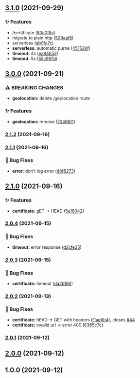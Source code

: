 ## [3.1.0](https://github.com/Internet-Society-Belgium/isTrust-API/compare/3.0.0...3.1.0) (2021-09-29)


### ✨ Features

* /certificate ([83a0f8c](https://github.com/Internet-Society-Belgium/isTrust-API/commit/83a0f8cbf8ced304f92480b6736edefaad5abaf6))
* migrate to plain http ([509aaf5](https://github.com/Internet-Society-Belgium/isTrust-API/commit/509aaf518525fd522ea264321fd8dab11f13f9f8))
* serverless ([ab9fa7c](https://github.com/Internet-Society-Belgium/isTrust-API/commit/ab9fa7c2228ecd13f308e1d2e11e922920f7699d))
* **serverless:** automatic purne ([451526f](https://github.com/Internet-Society-Belgium/isTrust-API/commit/451526f734d7dc7bfc4ecf02664916051d018823))
* **timeout:** 4s ([ea84b53](https://github.com/Internet-Society-Belgium/isTrust-API/commit/ea84b538c130e7c3fd8a9d4238120f7c2c072c3b))
* **timeout:** 5s ([55c997d](https://github.com/Internet-Society-Belgium/isTrust-API/commit/55c997dfce70d525c5053d2f21b0b45fb9c20828))

## [3.0.0](https://github.com/Internet-Society-Belgium/isTrust-API/compare/2.1.2...3.0.0) (2021-09-21)


### ⚠ BREAKING CHANGES

* **geolocation:** delete /geolocation route

### ✨ Features

* **geolocation:** remove ([70496f1](https://github.com/Internet-Society-Belgium/isTrust-API/commit/70496f1848f61b194bb166bacbd7d883c6bfe203))

### [2.1.2](https://github.com/Internet-Society-Belgium/isTrust-API/compare/2.1.1...2.1.2) (2021-09-16)

### [2.1.1](https://github.com/Internet-Society-Belgium/isTrust-API/compare/2.1.0...2.1.1) (2021-09-16)


### 🐛 Bug Fixes

* **error:** don't log error ([d8f8273](https://github.com/Internet-Society-Belgium/isTrust-API/commit/d8f82733460a1726025ae39a4cea423d3206d85c))

## [2.1.0](https://github.com/Internet-Society-Belgium/isTrust-API/compare/2.0.4...2.1.0) (2021-09-16)


### ✨ Features

* **certificate:** gET -> HEAD ([5e16042](https://github.com/Internet-Society-Belgium/isTrust-API/commit/5e1604218b06840634417698872a3850cefc9c8b))

### [2.0.4](https://github.com/Internet-Society-Belgium/isTrust-API/compare/2.0.3...2.0.4) (2021-09-15)


### 🐛 Bug Fixes

* **timeout:** error response ([d2cfe25](https://github.com/Internet-Society-Belgium/isTrust-API/commit/d2cfe2544abc52fc6e42c3a560f6ee6d17773ce7))

### [2.0.3](https://github.com/Internet-Society-Belgium/isTrust-API/compare/2.0.2...2.0.3) (2021-09-15)


### 🐛 Bug Fixes

* **certificate:** timeout ([da2b190](https://github.com/Internet-Society-Belgium/isTrust-API/commit/da2b190007ee7dc4794711a3011c2b7a99a5b467))

### [2.0.2](https://github.com/Internet-Society-Belgium/isTrust-API/compare/2.0.1...2.0.2) (2021-09-13)


### 🐛 Bug Fixes

* **certificate:** hEAD -> GET with headers ([f1ae6b4](https://github.com/Internet-Society-Belgium/isTrust-API/commit/f1ae6b46c560f372fdc3d175a960f8e2dd368302)), closes [#44](https://github.com/Internet-Society-Belgium/isTrust-API/issues/44)
* **certificate:** invalid url -> error 400 ([6365c7c](https://github.com/Internet-Society-Belgium/isTrust-API/commit/6365c7c51242660f60bc82d895433be930eb30da))

### [2.0.1](https://github.com/Internet-Society-Belgium/isTrust-API/compare/2.0.0...2.0.1) (2021-09-12)

## [2.0.0](https://github.com/Internet-Society-Belgium/isTrust-API/compare/1.0.0...2.0.0) (2021-09-12)

## 1.0.0 (2021-09-12)


